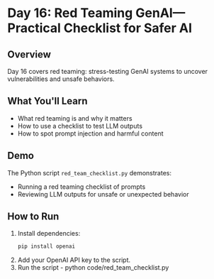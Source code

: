 # Day 16: Red Teaming GenAI—Practical Checklist for Safer AI

## Overview
Day 16 covers red teaming: stress-testing GenAI systems to uncover vulnerabilities and unsafe behaviors.

## What You'll Learn
- What red teaming is and why it matters
- How to use a checklist to test LLM outputs
- How to spot prompt injection and harmful content

## Demo
The Python script `red_team_checklist.py` demonstrates:
- Running a red teaming checklist of prompts
- Reviewing LLM outputs for unsafe or unexpected behavior

## How to Run
1. Install dependencies:
   ```bash
   pip install openai
2. Add your OpenAI API key to the script.
3. Run the script - python code/red_team_checklist.py
